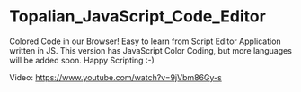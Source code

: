 # Topalian_JavaScript_Code_Editor
Colored Code in our Browser! Easy to learn from Script Editor Application written in JS. This version has JavaScript Color Coding, but more languages will be added soon. Happy Scripting :-)

Video: https://www.youtube.com/watch?v=9jVbm86Gy-s

